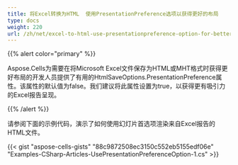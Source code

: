 ```yaml
---
title: 将Excel转换为HTML  使用PresentationPreference选项以获得更好的布局
type: docs
weight: 220
url: /zh/net/excel-to-html-use-presentationpreference-option-for-better-layout/
---
```


{{% alert color="primary" %}} 

Aspose.Cells为需要在将Microsoft Excel文件保存为HTML或MHT格式时获得更好布局的开发人员提供了有用的HtmlSaveOptions.PresentationPreference属性。该属性的默认值为false。我们建议将此属性设置为true，以获得更有吸引力的Excel报告呈现。

{{% /alert %}} 

请参阅下面的示例代码，演示了如何使用幻灯片首选项渲染来自Excel报告的HTML文件。



{{< gist "aspose-cells-gists" "88c9872508ec3150c552eb5155edf06e" "Examples-CSharp-Articles-UsePresentationPreferenceOption-1.cs" >}}
